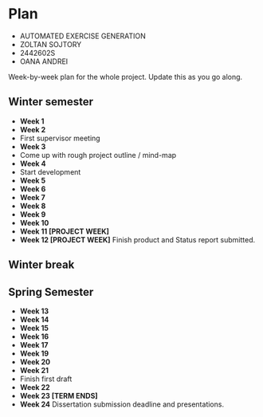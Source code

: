 # Plan

* AUTOMATED EXERCISE GENERATION
* ZOLTAN SOJTORY
* 2442602S
* OANA ANDREI

Week-by-week plan for the whole project. Update this as you go along.

## Winter semester

* **Week 1**
* **Week 2**
* First supervisor meeting
* **Week 3**
*  Come up with rough project outline / mind-map
* **Week 4**
* Start development
* **Week 5**
* **Week 6**
* **Week 7**
* **Week 8**
* **Week 9**
* **Week 10**
* **Week 11 [PROJECT WEEK]**
* **Week 12 [PROJECT WEEK]** Finish product and Status report submitted.

## Winter break

## Spring Semester

* **Week 13**
* **Week 14**
* **Week 15**
* **Week 16**
* **Week 17**
* **Week 19**
* **Week 20**
* **Week 21**
* Finish first draft
* **Week 22**
* **Week 23 [TERM ENDS]**
* **Week 24** Dissertation submission deadline and presentations.

